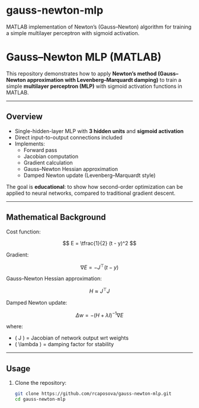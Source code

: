 # gauss-newton-mlp
MATLAB implementation of Newton’s (Gauss–Newton) algorithm for training a simple multilayer perceptron with sigmoid activation.
# Gauss–Newton MLP (MATLAB)

This repository demonstrates how to apply **Newton’s method (Gauss–Newton approximation with Levenberg–Marquardt damping)** to train a simple **multilayer perceptron (MLP)** with sigmoid activation functions in MATLAB.

---

## Overview

- Single-hidden-layer MLP with **3 hidden units** and **sigmoid activation**  
- Direct input-to-output connections included  
- Implements:
  - Forward pass
  - Jacobian computation
  - Gradient calculation
  - Gauss–Newton Hessian approximation
  - Damped Newton update (Levenberg–Marquardt style)

The goal is **educational**: to show how second-order optimization can be applied to neural networks, compared to traditional gradient descent.

---

## Mathematical Background

Cost function:

$$
E = \tfrac{1}{2} (t - y)^2
$$

Gradient:

$$
\nabla E = -J^\top (t - y)
$$

Gauss–Newton Hessian approximation:

$$
H \approx J^\top J
$$

Damped Newton update:

$$
\Delta w = - (H + \lambda I)^{-1} \nabla E
$$

where:
- \( J \) = Jacobian of network output wrt weights  
- \( \lambda \) = damping factor for stability

---

## Usage

1. Clone the repository:
   ```bash
   git clone https://github.com/rcaposova/gauss-newton-mlp.git
   cd gauss-newton-mlp
